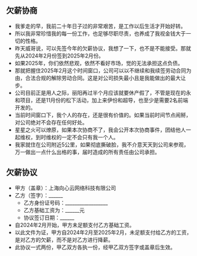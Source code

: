## 欠薪协商
* 我爹走的早，我前二十年日子过的非常艰苦，是工作以后生活才开始好转。
* 所以我非常珍惜我的每一份工作，也足够尽职尽责，也养成了我视金钱大于一切的性格。
* 昨天威哥说，可以先签今年的欠薪协议，我想了一下，也不是不能接受。那就先从2024年2月份签到2025年2月份。
* 如果2025年，你们依然悲观，依然不看好市场，觉的无法承担这点负债。
* 那就把握住2025年2月这个时间窗口，公司可以以不继续和我续签劳动合同为由，合法合规的解除劳动合同。这是对公司损失最小且是我能做出的最大让步。
* 公司目前正是用人之际，丽阳再过半个月应该就要休产假了，不管是现在的永和项目，还是11月份的松下活动，加上来伊份和超导，也至少是需要2名前端开发的。
* 当前时间窗口下，我个人的存在，还是很有价值的。如果当前时间节点闹掰，对公司绝对不会存在任何好处。
* 星星之火可以燎原，如果本次协商不了，我会公开本次协商事件，团结他人一起维权，到时维权的一定不会只有我一个人。
* 我家就住在公司附近5公里，如果彻底撕破脸，我不介意天天到公司来参观，万一做出一点什么出格的事，届时造成的所有责任由公司承担。

## 欠薪协议
* 甲方（盖章）：上海向心云网络科技有限公司
* 乙方（签字）：______
  - 乙方身份证号码：__________________
  - 乙方基础工资为：______元
  - 协议签订日期：______
* 自2024年2月开始，甲方未足额支付乙方基础工资。
* 以此文件为证，甲方自2024年2月至2025年2月，未足额支付给乙方的工资，是对乙方的欠薪，而不是对乙方进行降薪。
* 此协议一式两份，甲乙双方各执一份，经甲乙双方签字或盖章后生效。

